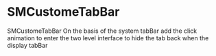 # SMCustomeTabBar
SMCustomeTabBar On the basis of the system tabBar add the click animation to enter the two level interface to hide the tab back when the display tabBar
